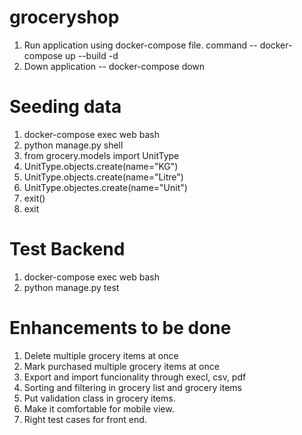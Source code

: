 # groceryshop
1. Run application using docker-compose file. command  -- docker-compose up --build -d
2. Down application -- docker-compose down

# Seeding data 
1. docker-compose exec web bash
2. python manage.py shell
3. from grocery.models import UnitType
4. UnitType.objects.create(name="KG")
5. UnitType.objects.create(name="Litre")
6. UnitType.objectes.create(name="Unit")
7. exit()
8. exit

# Test Backend
1. docker-compose exec web bash
2. python manage.py test


# Enhancements to be done

1. Delete multiple grocery items at once
2. Mark purchased multiple grocery items at once
3. Export and import funcionality through execl, csv, pdf
4. Sorting and filtering in grocery list and grocery items
5. Put validation class in grocery items.
6. Make it comfortable for mobile view.
7. Right test cases for front end.
